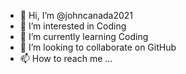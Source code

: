 - 👋 Hi, I’m @johncanada2021
- 👀 I’m interested in Coding
- 🌱 I’m currently learning Coding
- 💞️ I’m looking to collaborate on GitHub
- 📫 How to reach me ...

<!---
johncanada2021/johncanada2021 is a ✨ special ✨ repository because its `README.md` (this file) appears on your GitHub profile.
You can click the Preview link to take a look at your changes.
--->
